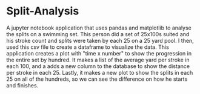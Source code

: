 # Split-Analysis
A jupyter notebook application that uses pandas and matplotlib to analyse the splits on a swimming set.
This person did a set of 25x100s suited and his stroke count and splits were taken by each 25 on a 25 yard pool. I then, used this csv file to create a dataframe to visualize the data. This application creates a plot with "time x number" to show the progression in the entire set by hundred. It makes a list of the average yard per stroke in each 100, and a adds a new column to the database to show the distance per stroke in each 25. Lastly, it makes a new plot to show the splits in each 25 on all of the hundreds, so we can see the difference on how he starts and finishes.
